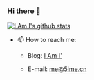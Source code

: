 ### Hi there 👋

[![I Am I's github stats](https://github-readme-stats.vercel.app/api?username=5ime&theme=onedark)](https://github.com/5ime/5ime)

- 📫 How to reach me: 

  * Blog: [I Am I'](https://5ime.cn)
  
  * E-mail: me@5ime.cn
  
 

<!--
**5ime/5ime** is a ✨ _special_ ✨ repository because its `README.md` (this file) appears on your GitHub profile.

Here are some ideas to get you started:

- 🔭 I’m currently working on ...
- 🌱 I’m currently learning ...
- 👯 I’m looking to collaborate on ...
- 🤔 I’m looking for help with ...
- 💬 Ask me about ...
- 📫 How to reach me: ...
- 😄 Pronouns: ...
- ⚡ Fun fact: ...
-->
